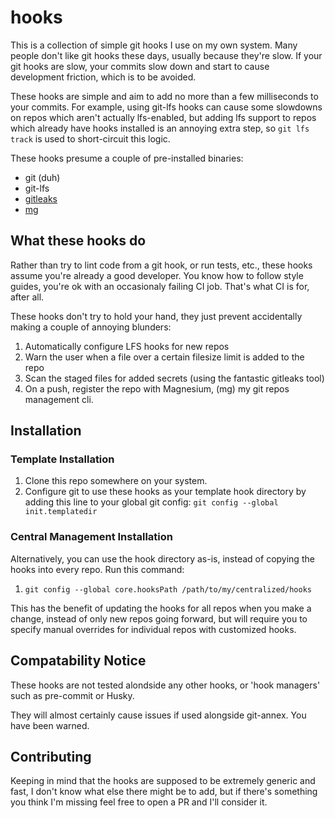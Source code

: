 # hooks

This is a collection of simple git hooks I use on my own system.
Many people don't like git hooks these days, usually because they're slow.
If your git hooks are slow, your commits slow down and start to cause development
friction, which is to be avoided.

These hooks are simple and aim to add no more than a few milliseconds to your commits.
For example, using git-lfs hooks can cause some slowdowns on repos which aren't actually
lfs-enabled, but adding lfs support to repos which already have hooks installed
is an annoying extra step, so `git lfs track` is used to short-circuit this logic.

These hooks presume a couple of pre-installed binaries:

- git (duh)
- git-lfs
- [gitleaks](https://github.com/gitleaks/gitleaks)
- [mg](https://github.com/taigrr/mg)

## What these hooks do

Rather than try to lint code from a git hook, or run tests, etc., these hooks
assume you're already a good developer. You know how to follow style guides,
you're ok with an occasionaly failing CI job. That's what CI is for, after all.

These hooks don't try to hold your hand, they just prevent accidentally making
a couple of annoying blunders:

1. Automatically configure LFS hooks for new repos
1. Warn the user when a file over a certain filesize limit is added to the repo
1. Scan the staged files for added secrets (using the fantastic gitleaks tool)
1. On a push, register the repo with Magnesium, (mg) my git repos management cli.

## Installation
### Template Installation
1. Clone this repo somewhere on your system.
1. Configure git to use these hooks as your template hook directory by adding this line to your global git config: `git config --global init.templatedir` 

### Central Management Installation 
Alternatively, you can use the hook directory as-is, instead of copying the hooks into every repo.
Run this command:
1. `git config --global core.hooksPath /path/to/my/centralized/hooks`

This has the benefit of updating the hooks for all repos when you make a change, instead of only new repos going forward, but will require you to specify manual overrides for individual repos with customized hooks.

## Compatability Notice
These hooks are not tested alondside any other hooks, or 'hook managers' such as pre-commit or Husky.

They will almost certainly cause issues if used alongside git-annex.
You have been warned.

## Contributing
Keeping in mind that the hooks are supposed to be extremely generic and fast, I
don't know what else there might be to add, but if there's something you think 
I'm missing feel free to open a PR and I'll consider it.
